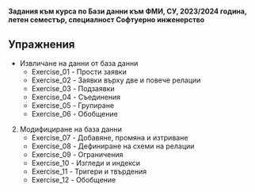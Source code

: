 #### Задания към курса по Бази данни към ФМИ, СУ, 2023/2024 година, летен семестър, специалност Софтуерно инженерство
## Упражнения
- Извличане на данни от база данни
   - Exercise_01 - Прости заявки
   - Exercise_02 - Заявки върху две и повече релации
   - Exercise_03 - Подзаявки
   - Exercise_04 - Съединения
   - Exercise_05 - Групиране
   - Exercise_06 - Обобщение
2. Модифициране на база данни
   - Exercise_07 - Добавяне, промяна и изтриване
   - Exercise_08 - Дефиниране на схеми на релации
   - Exercise_09 - Ограничения
   - Exercise_10 - Изгледи и индекси
   - Exercise_11 - Тригери и твърдения
   - Exercise_12 - Обобщение
